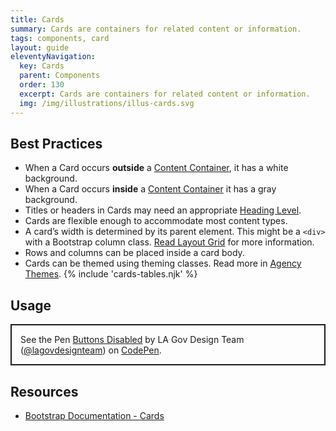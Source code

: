 ```yaml
---
title: Cards
summary: Cards are containers for related content or information.
tags: components, card
layout: guide
eleventyNavigation:
  key: Cards
  parent: Components
  order: 130
  excerpt: Cards are containers for related content or information.
  img: /img/illustrations/illus-cards.svg
---
```


## Best Practices

- When a Card occurs **outside** a [Content Container](/components/content_container/), it has a white background.
- When a Card occurs **inside** a [Content Container](/components/content_container/) it has a gray background.
- Titles or headers in Cards may need an appropriate [Heading Level](/accessibility/headings/).
- Cards are flexible enough to accommodate most content types.
- A card’s width is determined by its parent element. This might be a `<div>` with a Bootstrap column class. [Read Layout Grid](/components/layout-grid/) for more information.
- Rows and columns can be placed inside a card body.
- Cards can be themed using theming classes. Read more in [Agency Themes](/foundation/agency-theming/).
{% include 'cards-tables.njk' %}

## Usage

<p class="codepen" data-height="{{codepen.embedHeight}}" data-default-tab="html,result" data-slug-hash="azbXEZa" data-pen-title="Buttons Disabled" data-editable="true" data-user="lagovdesignteam" style="height: {{codepen.embedHeightPx}} box-sizing: border-box; display: flex; align-items: center; justify-content: center; border: 2px solid; margin: 1em 0; padding: 1em;">
  <span>See the Pen <a href="https://codepen.io/lagovdesignteam/pen/azbXEZa">
  Buttons Disabled</a> by LA Gov Design Team (<a href="https://codepen.io/lagovdesignteam">@lagovdesignteam</a>)
  on <a href="https://codepen.io">CodePen</a>.</span>
</p>
<script async src="https://public.codepenassets.com/embed/index.js"></script>

## Resources

- [Bootstrap Documentation - Cards](https://getbootstrap.com/docs/5.3/components/card/)
